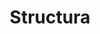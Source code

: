 ---
title: Structura
crosslinks:
- WPMdesktop
- WaverazorUsers
- Daughtry
- techsupport
- MedicalDevices
- GeodesicDomes
- rustycrate
- newmusic
---